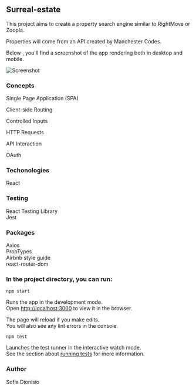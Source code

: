 ## Surreal-estate

This project aims to create a property search engine similar to RightMove or Zoopla.

Properties will come from an API created by Manchester Codes.

Below , you'll find a screenshot of the app rendering both in desktop and mobile.

![Screenshot]()

### Concepts

  Single Page Application (SPA)

  Client-side Routing

  Controlled Inputs

  HTTP Requests

  API Interaction

  OAuth

### Techonologies

React

### Testing

React Testing Library<br />
Jest

### Packages

Axios<br />
PropTypes<br />
Airbnb style guide<br />
react-router-dom


### In the project directory, you can run:

`npm start`

Runs the app in the development mode.<br />
Open [http://localhost:3000](http://localhost:3000) to view it in the browser.

The page will reload if you make edits.<br />
You will also see any lint errors in the console.

`npm test`

Launches the test runner in the interactive watch mode.<br />
See the section about [running tests](https://facebook.github.io/create-react-app/docs/running-tests) for more information.

### Author

Sofia Dionisio
